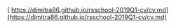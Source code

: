 [ https://dimitra86.github.io/rsschool-2019Q1-cv/cv.md](https://dimitra86.github.io/rsschool-2019Q1-cv/cv.md)